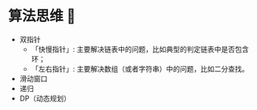 # 算法思维 :hammer:

- 双指针
  - 「快慢指针」: 主要解决链表中的问题，比如典型的判定链表中是否包含环；
  - 「左右指针」: 主要解决数组（或者字符串）中的问题，比如二分查找。
- 滑动窗口
- 递归
- DP（动态规划）

